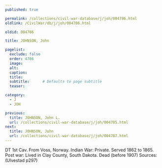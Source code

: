 ```yaml
---
published: true

permalink: /collections/civil-war-database/j/joh/004786.html
oldlink: /CivilWar/db/j/joh/004786.html

oldid: 004786

title: JOHNSON, John

pagelist:
  exclude: false
  order: 4786
  image: 
  alt:
  caption:
  title:
  subtitle:      # Defaults to page subtitle
  teaser:

category: 
  - J 
  - JOH

previous:
  title: JOHNSON, John L.
  url: /collections/civil-war-database/j/joh/004785.html  
next:
  title: JOHNSON, John
  url: /collections/civil-war-database/j/joh/004787.html   
---
```

DT 1st Cav. From Voss, Norway. Indian War: Private. Served 1862 to 1865. Post war: Lived in Clay County, South Dakota. Dead (before 1907) Sources: (Ulvestad p297)